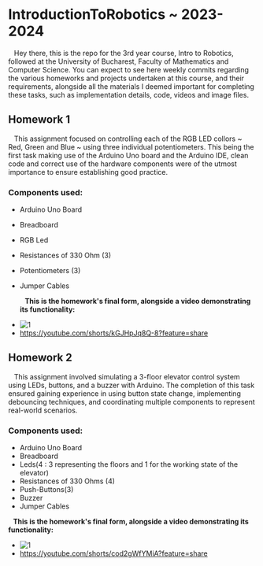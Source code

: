 # IntroductionToRobotics ~ 2023-2024
&nbsp;&nbsp;&nbsp;Hey there, this is the repo for the 3rd year course, Intro to Robotics, followed at the University of Bucharest, Faculty of Mathematics and Computer Science. You can expect to see here weekly commits regarding the various homeworks and projects undertaken at this course, and their requirements, alongside all the materials I deemed important for completing these tasks, such as implementation details, code, videos and image files. 

## Homework 1

&nbsp;&nbsp;&nbsp;This assignment focused on controlling each of the RGB LED collors ~ Red, Green and Blue ~ using three individual potentiometers. This being the first task making use of the Arduino Uno board and the Arduino IDE, clean code and correct use of the hardware components were of the utmost importance to ensure establishing good practice.

### Components used:
* Arduino Uno Board
* Breadboard
* RGB Led
* Resistances of 330 Ohm (3)
* Potentiometers (3)
* Jumper Cables


  **&nbsp;&nbsp;&nbsp;This is the homework's final form, alongside a video demonstrating its functionality:**

+ ![1](https://github.com/Vapuss/IntroductionToRobotics/assets/92088885/74d99848-b082-4520-a228-49e64543943b)
+ https://youtube.com/shorts/kGJHpJq8Q-8?feature=share


## Homework 2

&nbsp;&nbsp;&nbsp;This assignment involved simulating a 3-floor elevator control system using LEDs, buttons, and a buzzer with Arduino. The completion of this task ensured gaining experience in using button state change, implementing debouncing techniques, and coordinating multiple components to represent real-world scenarios.


### Components used:
* Arduino Uno Board
* Breadboard
* Leds(4 : 3 representing the floors and 1 for the working state of the elevator)
* Resistances of 330 Ohms (4)
* Push-Buttons(3)
* Buzzer
* Jumper Cables


 **&nbsp;&nbsp;&nbsp;This is the homework's final form, alongside a video demonstrating its functionality:**


 + ![1](https://github.com/Vapuss/IntroductionToRobotics/assets/92088885/2b377066-aabf-4b45-8eea-cf2971be13ce)
 + https://youtube.com/shorts/cod2gWfYMiA?feature=share
